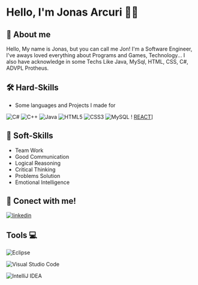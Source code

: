 
# Hello, I'm Jonas Arcuri 👋👾




## 🚀 About me
Hello, My name is Jonas, but you can call me Jon! I'm a Software Engineer, I've aways loved everything about Programs and Games, Technology...
I also have acknowledge in some Techs Like Java, MySql, HTML, CSS, C#, ADVPL Protheus.


## 🛠 Hard-Skills

- Some languages and Projects I made for

![C#](https://img.shields.io/badge/c%23-%23239120.svg?style=for-the-badge&logo=csharp&logoColor=white)  ![C++](https://img.shields.io/badge/c++-%2300599C.svg?style=for-the-badge&logo=c%2B%2B&logoColor=white) ![Java](https://img.shields.io/badge/java-%23ED8B00.svg?style=for-the-badge&logo=openjdk&logoColor=white) ![HTML5](https://img.shields.io/badge/html5-%23E34F26.svg?style=for-the-badge&logo=html5&logoColor=white) ![CSS3](https://img.shields.io/badge/css3-%231572B6.svg?style=for-the-badge&logo=css3&logoColor=white) ![MySQL](https://img.shields.io/badge/mysql-%2300f.svg?style=for-the-badge&logo=mysql&logoColor=white) !
[REACT](https://skillicons.dev/icons?i=react,&perline=3)]


## 🧠 Soft-Skills

- Team Work
- Good Communication
- Logical Reasoning
- Critical Thinking
- Problems Solution
- Emotional Intelligence

## 🔗 Conect with me! 

[![linkedin](https://img.shields.io/badge/linkedin-0A66C2?style=for-the-badge&logo=linkedin&logoColor=white)](https://www.linkedin.com/in/jonas-arcuri-556457184/)





## Tools 💻

![Eclipse](https://img.shields.io/badge/Eclipse-FE7A16.svg?style=for-the-badge&logo=Eclipse&logoColor=white)

![Visual Studio Code](https://img.shields.io/badge/Visual%20Studio%20Code-0078d7.svg?style=for-the-badge&logo=visual-studio-code&logoColor=white)

![IntelliJ IDEA](https://img.shields.io/badge/IntelliJIDEA-000000.svg?style=for-the-badge&logo=intellij-idea&logoColor=white)
